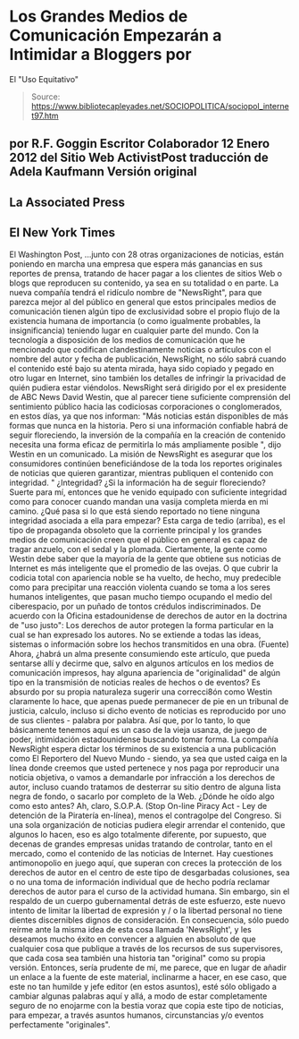 # Los Grandes Medios de Comunicación Empezarán a Intimidar a Bloggers por 
El "Uso Equitativo"

> Source: https://www.bibliotecapleyades.net/SOCIOPOLITICA/sociopol_internet97.htm

por R.F. Goggin
Escritor Colaborador
12 Enero 2012
del Sitio Web
ActivistPost
traducción de
Adela Kaufmann
Versión
original
-
La Associated Press
-
El New York Times
-
El Washington Post,
...junto con 28 otras organizaciones de noticias, están poniendo en marcha
una empresa que espera más ganancias en sus reportes de prensa, tratando de
hacer pagar a los clientes de sitios Web o blogs que reproducen su contenido,
ya sea en su totalidad o en parte.
La nueva compañía tendrá el ridículo nombre de "NewsRight", para que parezca
mejor al del público en general que estos principales medios de comunicación
tienen algún tipo de exclusividad sobre el propio flujo de la existencia
humana de importancia (o como igualmente probables, la insignificancia)
teniendo lugar en cualquier parte del mundo.
Con la tecnología a disposición de los medios de comunicación que he
mencionado que codifican clandestinamente noticias o artículos con el nombre
del autor y fecha de publicación, NewsRight, no sólo sabrá cuando el
contenido esté bajo su atenta mirada, haya sido copiado y pegado en otro
lugar en Internet, sino también los detalles de infringir la privacidad de
quién pudiera estar viéndolos.
NewsRight será dirigido por el ex presidente de ABC News David Westin, que
al parecer tiene suficiente comprensión del sentimiento público hacia las codiciosas corporaciones o conglomerados, en estos días, ya que nos informan:
"Más noticias están disponibles de más formas que nunca en la historia. Pero
si una información confiable habrá de seguir floreciendo, la inversión de la
compañía en la creación de contenido necesita una forma eficaz de permitirla
lo más ampliamente posible ", dijo Westin en un comunicado.
La misión de NewsRight es asegurar que los consumidores continúen
beneficiándose de la toda los reportes originales de noticias que quieren
garantizar, mientras publiquen el contenido con integridad. "
¿Integridad? ¿Si la información ha de seguir floreciendo?
Suerte para mí, entonces que he venido equipado con suficiente
integridad como para conocer cuando mandan una vasija completa mierda en mi
camino. ¿Qué pasa si lo que está siendo reportado no tiene ninguna
integridad asociada a ella para empezar? Esta carga de tedio (arriba), es el
tipo de propaganda obsoleto que la corriente principal y los grandes medios
de comunicación creen que el público en general es capaz de tragar anzuelo,
con el sedal y la plomada.
Ciertamente, la gente como Westin debe saber que la mayoría de la gente que
obtiene sus noticias de Internet es más inteligente que el promedio de las
ovejas. O que cubrir la codicia total con apariencia noble se ha vuelto, de
hecho, muy predecible como para precipitar una reacción violenta cuando se
toma a los seres humanos inteligentes, que pasan mucho tiempo ocupando el
medio del ciberespacio, por un puñado de tontos crédulos indiscriminados.
De acuerdo con la Oficina estadounidense de derechos de autor en la doctrina
de "uso justo":
Los derechos de autor protegen la forma particular en la cual se han
expresado los autores. No se extiende a todas las ideas, sistemas o
información sobre los hechos transmitidos en una obra.
(Fuente)
Ahora, ¿habrá un alma presente consumiendo este artículo, que pueda sentarse
allí y decirme que, salvo en algunos artículos en los medios de comunicación
impresos, hay alguna apariencia de "originalidad" de algún tipo en la
transmisión de noticias reales de hechos o de eventos?
Es absurdo por su propia naturaleza sugerir una correcci8ón como Westin
claramente lo hace, que apenas puede permanecer de pie en un tribunal de
justicia, calculo, incluso si dicho evento de noticias es reproducido por
uno de sus clientes - palabra por palabra.
Así que, por lo tanto, lo que básicamente tenemos aquí es un caso de la
vieja usanza, de juego de poder, intimidación estadounidense buscando tomar
forma.
La compañía NewsRight espera dictar los términos de su existencia a una
publicación como El Reportero del Nuevo Mundo - siendo, ya sea que usted
caiga en la línea donde creemos que usted pertenece y nos paga por
reproducir una noticia objetiva, o vamos a demandarle por infracción a los
derechos de autor, incluso cuando tratamos de desterrar su sitio dentro de
alguna lista negra de fondo, o sacarlo por completo de la Web.
¿Dónde he oído algo como esto antes? Ah, claro, S.O.P.A. (Stop
On-line Piracy Act - Ley de detención
de la Piratería en-línea), menos el contragolpe del Congreso.
Si una sola organización de noticias pudiera elegir arrendar el contenido,
que algunos lo hacen, eso es algo totalmente diferente, por supuesto, que
decenas de grandes empresas unidas tratando de controlar, tanto en el
mercado, como el contenido de las noticias de Internet.
Hay cuestiones antimonopolio en juego aquí, que superan con creces la
protección de los derechos de autor en el centro de este tipo de desgarbadas
colusiones, sea o no una toma de información individual que de hecho podría
reclamar derechos de autor para el curso de la actividad humana.
Sin embargo, sin el respaldo de un cuerpo gubernamental detrás de este
esfuerzo, este nuevo intento de limitar la libertad de expresión y / o la
libertad personal no tiene dientes discernibles dignos de consideración.
En consecuencia, sólo puedo reírme ante la misma idea de esta cosa llamada 'NewsRight',
y les deseamos mucho éxito en convencer a alguien en absoluto de que
cualquier cosa que publique a través de los recursos de sus supervisores,
que cada cosa sea también una historia tan "original" como su propia versión.
Entonces, sería prudente de mí, me parece, que en lugar de añadir un enlace
a la fuente de este material, inclinarme a hacer, en ese caso, que este no
tan humilde y jefe editor (en estos asuntos), esté sólo obligado a cambiar
algunas palabras aquí y allá, a modo de estar completamente seguro de no
enojarme con la bestia voraz que copia este tipo de noticias, para empezar,
a través asuntos humanos, circunstancias y/o eventos perfectamente "originales".
